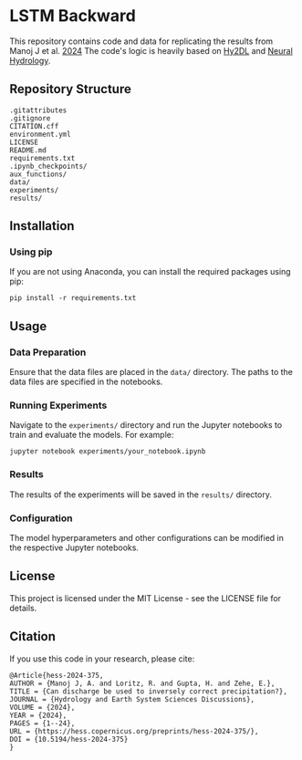 # LSTM Backward

This repository contains code and data for replicating the results from Manoj J et al. [2024](https://doi.org/10.5194/hess-2024-375) The code's logic is heavily based on [Hy2DL](https://github.com/KIT-HYD/Hy2DL) and [Neural Hydrology](https://doi.org/10.21105/joss.04050).

## Repository Structure
```
.gitattributes
.gitignore
CITATION.cff
environment.yml
LICENSE
README.md
requirements.txt
.ipynb_checkpoints/
aux_functions/
data/
experiments/
results/
```

## Installation

### Using pip
If you are not using Anaconda, you can install the required packages using pip:
```
pip install -r requirements.txt
```

## Usage

### Data Preparation
Ensure that the data files are placed in the `data/` directory. The paths to the data files are specified in the notebooks.

### Running Experiments
Navigate to the `experiments/` directory and run the Jupyter notebooks to train and evaluate the models. For example:
```
jupyter notebook experiments/your_notebook.ipynb
```

### Results
The results of the experiments will be saved in the `results/` directory.

### Configuration
The model hyperparameters and other configurations can be modified in the respective Jupyter notebooks.

## License
This project is licensed under the MIT License - see the LICENSE file for details.

## Citation
If you use this code in your research, please cite:
```
@Article{hess-2024-375,
AUTHOR = {Manoj J, A. and Loritz, R. and Gupta, H. and Zehe, E.},
TITLE = {Can discharge be used to inversely correct precipitation?},
JOURNAL = {Hydrology and Earth System Sciences Discussions},
VOLUME = {2024},
YEAR = {2024},
PAGES = {1--24},
URL = {https://hess.copernicus.org/preprints/hess-2024-375/},
DOI = {10.5194/hess-2024-375}
}
```
